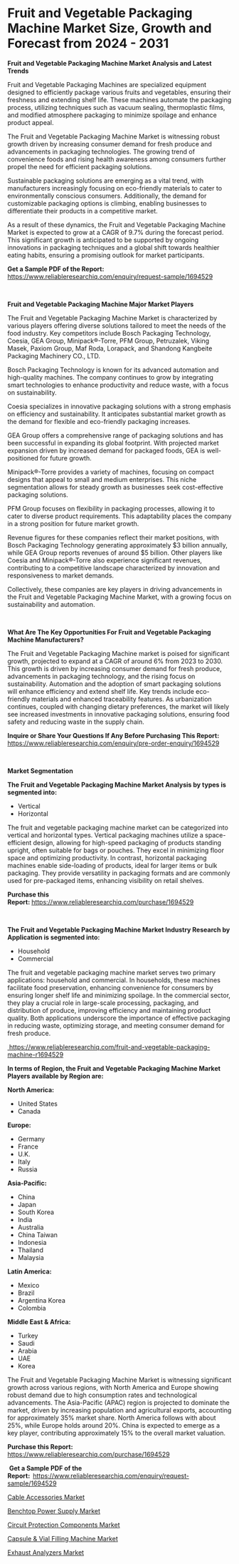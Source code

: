 <p><h1>Fruit and Vegetable Packaging Machine Market Size, Growth and Forecast from 2024 - 2031</h1></p><p><strong>Fruit and Vegetable Packaging Machine Market Analysis and Latest Trends</strong></p>
<p><p>Fruit and Vegetable Packaging Machines are specialized equipment designed to efficiently package various fruits and vegetables, ensuring their freshness and extending shelf life. These machines automate the packaging process, utilizing techniques such as vacuum sealing, thermoplastic films, and modified atmosphere packaging to minimize spoilage and enhance product appeal.</p><p>The Fruit and Vegetable Packaging Machine Market is witnessing robust growth driven by increasing consumer demand for fresh produce and advancements in packaging technologies. The growing trend of convenience foods and rising health awareness among consumers further propel the need for efficient packaging solutions. </p><p>Sustainable packaging solutions are emerging as a vital trend, with manufacturers increasingly focusing on eco-friendly materials to cater to environmentally conscious consumers. Additionally, the demand for customizable packaging options is climbing, enabling businesses to differentiate their products in a competitive market.</p><p>As a result of these dynamics, the Fruit and Vegetable Packaging Machine Market is expected to grow at a CAGR of 9.7% during the forecast period. This significant growth is anticipated to be supported by ongoing innovations in packaging techniques and a global shift towards healthier eating habits, ensuring a promising outlook for market participants.</p></p>
<p><strong>Get a Sample PDF of the Report:&nbsp;</strong> <a href="https://www.reliableresearchiq.com/enquiry/request-sample/1694529?utm_campaign=1121&utm_medium=2&utm_source=Github&utm_content=ia&utm_term=06102024&utm_id=fruit-and-vegetable-packaging-machine">https://www.reliableresearchiq.com/enquiry/request-sample/1694529</a></p>
<p>&nbsp;</p>
<p><strong>Fruit and Vegetable Packaging Machine Major Market Players</strong></p>
<p><p>The Fruit and Vegetable Packaging Machine Market is characterized by various players offering diverse solutions tailored to meet the needs of the food industry. Key competitors include Bosch Packaging Technology, Coesia, GEA Group, Minipack®-Torre, PFM Group, Petruzalek, Viking Masek, Paxiom Group, Maf Roda, Lorapack, and Shandong Kangbeite Packaging Machinery CO., LTD.</p><p>Bosch Packaging Technology is known for its advanced automation and high-quality machines. The company continues to grow by integrating smart technologies to enhance productivity and reduce waste, with a focus on sustainability.</p><p>Coesia specializes in innovative packaging solutions with a strong emphasis on efficiency and sustainability. It anticipates substantial market growth as the demand for flexible and eco-friendly packaging increases.</p><p>GEA Group offers a comprehensive range of packaging solutions and has been successful in expanding its global footprint. With projected market expansion driven by increased demand for packaged foods, GEA is well-positioned for future growth.</p><p>Minipack®-Torre provides a variety of machines, focusing on compact designs that appeal to small and medium enterprises. This niche segmentation allows for steady growth as businesses seek cost-effective packaging solutions.</p><p>PFM Group focuses on flexibility in packaging processes, allowing it to cater to diverse product requirements. This adaptability places the company in a strong position for future market growth.</p><p>Revenue figures for these companies reflect their market positions, with Bosch Packaging Technology generating approximately $3 billion annually, while GEA Group reports revenues of around $5 billion. Other players like Coesia and Minipack®-Torre also experience significant revenues, contributing to a competitive landscape characterized by innovation and responsiveness to market demands.</p><p>Collectively, these companies are key players in driving advancements in the Fruit and Vegetable Packaging Machine Market, with a growing focus on sustainability and automation.</p></p>
<p>&nbsp;</p>
<p><strong>What Are The Key Opportunities For Fruit and Vegetable Packaging Machine Manufacturers?</strong></p>
<p><p>The Fruit and Vegetable Packaging Machine market is poised for significant growth, projected to expand at a CAGR of around 6% from 2023 to 2030. This growth is driven by increasing consumer demand for fresh produce, advancements in packaging technology, and the rising focus on sustainability. Automation and the adoption of smart packaging solutions will enhance efficiency and extend shelf life. Key trends include eco-friendly materials and enhanced traceability features. As urbanization continues, coupled with changing dietary preferences, the market will likely see increased investments in innovative packaging solutions, ensuring food safety and reducing waste in the supply chain.</p></p>
<p><strong>Inquire or Share Your Questions If Any Before Purchasing This Report:</strong> <a href="https://www.reliableresearchiq.com/enquiry/pre-order-enquiry/1694529?utm_campaign=1121&utm_medium=2&utm_source=Github&utm_content=ia&utm_term=06102024&utm_id=fruit-and-vegetable-packaging-machine">https://www.reliableresearchiq.com/enquiry/pre-order-enquiry/1694529</a></p>
<p>&nbsp;</p>
<p><strong>Market Segmentation</strong></p>
<p><strong>The Fruit and Vegetable Packaging Machine Market Analysis by types is segmented into:</strong></p>
<p><ul><li>Vertical</li><li>Horizontal</li></ul></p>
<p><p>The fruit and vegetable packaging machine market can be categorized into vertical and horizontal types. Vertical packaging machines utilize a space-efficient design, allowing for high-speed packaging of products standing upright, often suitable for bags or pouches. They excel in minimizing floor space and optimizing productivity. In contrast, horizontal packaging machines enable side-loading of products, ideal for larger items or bulk packaging. They provide versatility in packaging formats and are commonly used for pre-packaged items, enhancing visibility on retail shelves.</p></p>
<p><strong>Purchase this Report:&nbsp;</strong><a href="https://www.reliableresearchiq.com/purchase/1694529?utm_campaign=1121&utm_medium=2&utm_source=Github&utm_content=ia&utm_term=06102024&utm_id=fruit-and-vegetable-packaging-machine">https://www.reliableresearchiq.com/purchase/1694529</a></p>
<p>&nbsp;</p>
<p><strong>The Fruit and Vegetable Packaging Machine Market Industry Research by Application is segmented into:</strong></p>
<p><ul><li>Household</li><li>Commercial</li></ul></p>
<p><p>The fruit and vegetable packaging machine market serves two primary applications: household and commercial. In households, these machines facilitate food preservation, enhancing convenience for consumers by ensuring longer shelf life and minimizing spoilage. In the commercial sector, they play a crucial role in large-scale processing, packaging, and distribution of produce, improving efficiency and maintaining product quality. Both applications underscore the importance of effective packaging in reducing waste, optimizing storage, and meeting consumer demand for fresh produce.</p></p>
<p><a href="https://www.reliableresearchiq.com/fruit-and-vegetable-packaging-machine-r1694529?utm_campaign=1121&utm_medium=2&utm_source=Github&utm_content=ia&utm_term=06102024&utm_id=fruit-and-vegetable-packaging-machine">&nbsp;https://www.reliableresearchiq.com/fruit-and-vegetable-packaging-machine-r1694529</a></p>
<p><strong>In terms of Region, the Fruit and Vegetable Packaging Machine Market Players available by Region are:</strong></p>
<p>
    <p> <strong> North America: </strong>
        <ul>
            <li>United States</li>
            <li>Canada</li>
        </ul>
        </p> 
    <p> <strong> Europe: </strong>
        <ul>
            <li>Germany</li>
            <li>France</li>
            <li>U.K.</li>
            <li>Italy</li>
            <li>Russia</li>
        </ul>
        </p> 
    <p> <strong> Asia-Pacific: </strong>
        <ul>
            <li>China</li>
            <li>Japan</li>
            <li>South Korea</li>
            <li>India</li>
            <li>Australia</li>
            <li>China Taiwan</li>
            <li>Indonesia</li>
            <li>Thailand</li>
            <li>Malaysia</li>
        </ul>
        </p> 
    <p> <strong> Latin America: </strong>
        <ul>
            <li>Mexico</li>
            <li>Brazil</li>
            <li>Argentina Korea</li>
            <li>Colombia</li>
        </ul>
        </p> 
    <p> <strong> Middle East & Africa: </strong>
        <ul>
            <li>Turkey</li>
            <li>Saudi</li>
            <li>Arabia</li>
            <li>UAE</li>
            <li>Korea</li>
        </ul>
    </p>
    </p>
<p><p>The Fruit and Vegetable Packaging Machine Market is witnessing significant growth across various regions, with North America and Europe showing robust demand due to high consumption rates and technological advancements. The Asia-Pacific (APAC) region is projected to dominate the market, driven by increasing population and agricultural exports, accounting for approximately 35% market share. North America follows with about 25%, while Europe holds around 20%. China is expected to emerge as a key player, contributing approximately 15% to the overall market valuation.</p></p>
<p><strong>Purchase this Report: </strong><a href="https://www.reliableresearchiq.com/purchase/1694529?utm_campaign=1121&utm_medium=2&utm_source=Github&utm_content=ia&utm_term=06102024&utm_id=fruit-and-vegetable-packaging-machine">https://www.reliableresearchiq.com/purchase/1694529</a></p>
<p>&nbsp;<strong>Get a Sample PDF of the Report:&nbsp;&nbsp;</strong><a href="https://www.reliableresearchiq.com/enquiry/request-sample/1694529?utm_campaign=1121&utm_medium=2&utm_source=Github&utm_content=ia&utm_term=06102024&utm_id=fruit-and-vegetable-packaging-machine">https://www.reliableresearchiq.com/enquiry/request-sample/1694529</a></p>
<p><strong></strong></p>
<p><p><a href="https://issuu.com/reportprime-2/docs/cable-accessories-market-size-2030._ec12641cb81353?utm_campaign=1121&utm_medium=2&utm_source=Github&utm_content=ia&utm_term=06102024&utm_id=fruit-and-vegetable-packaging-machine">Cable Accessories Market</a></p><p><a href="https://issuu.com/reportprime-2/docs/benchtop-power-supply-market-size-2_6f4fddc35eb6ae?utm_campaign=1121&utm_medium=2&utm_source=Github&utm_content=ia&utm_term=06102024&utm_id=fruit-and-vegetable-packaging-machine">Benchtop Power Supply Market</a></p><p><a href="https://www.linkedin.com/pulse/strategic-insights-global-circuit-protection-components-market-8r0pc?utm_campaign=1121&utm_medium=2&utm_source=Github&utm_content=ia&utm_term=06102024&utm_id=fruit-and-vegetable-packaging-machine">Circuit Protection Components Market</a></p><p><a href="https://github.com/guneycigdem35/Market-Research-Report-List-5/blob/main/capsule-vial-filling-machine-market.md?utm_campaign=1121&utm_medium=2&utm_source=Github&utm_content=ia&utm_term=06102024&utm_id=fruit-and-vegetable-packaging-machine">Capsule & Vial Filling Machine Market</a></p><p><a href="https://www.linkedin.com/pulse/exhaust-analyzers-industry-sector-new-technologies-market-impact-hzwwe?utm_campaign=1121&utm_medium=2&utm_source=Github&utm_content=ia&utm_term=06102024&utm_id=fruit-and-vegetable-packaging-machine">Exhaust Analyzers Market</a></p></p>